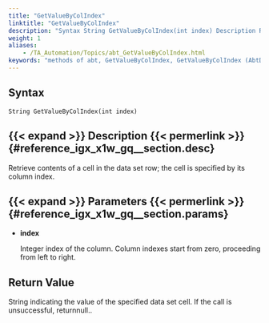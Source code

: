 ```yaml
--- 
title: "GetValueByColIndex"
linktitle: "GetValueByColIndex"
description: "Syntax String GetValueByColIndex(int index) Description Retrieve contents of a cell in the data set row; the cell is specified by its column index. Parameters index Integer index of the column. Column ..."
weight: 1
aliases: 
    - /TA_Automation/Topics/abt_GetValueByColIndex.html
keywords: "methods of abt, GetValueByColIndex, GetValueByColIndex (AbtDataRow), AbtDataRow, getvaluebycolindex, abtdatarow getvaluebycolindex, value of cell in selected row by column index, value of cell at intersection of selected row and column at given index"
---
```


## Syntax

`String GetValueByColIndex(int index)`

## {{< expand >}} Description {{< permerlink >}} {#reference_igx_x1w_gq__section.desc} 

Retrieve contents of a cell in the data set row; the cell is specified by its column index.

## {{< expand >}} Parameters {{< permerlink >}} {#reference_igx_x1w_gq__section.params} 

-   **index**

    Integer index of the column. Column indexes start from zero, proceeding from left to right.


## Return Value

String indicating the value of the specified data set cell. If the call is unsuccessful, returnnull..



